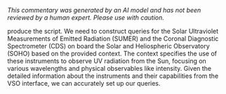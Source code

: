 _This commentary was generated by an AI model and has not been reviewed by a human expert. Please use with caution._

produce the script. We need to construct queries for the Solar Ultraviolet Measurements of Emitted Radiation (SUMER) and the Coronal Diagnostic Spectrometer (CDS) on board the Solar and Heliospheric Observatory (SOHO) based on the provided context. The context specifies the use of these instruments to observe UV radiation from the Sun, focusing on various wavelengths and physical observables like intensity. Given the detailed information about the instruments and their capabilities from the VSO interface, we can accurately set up our queries.
